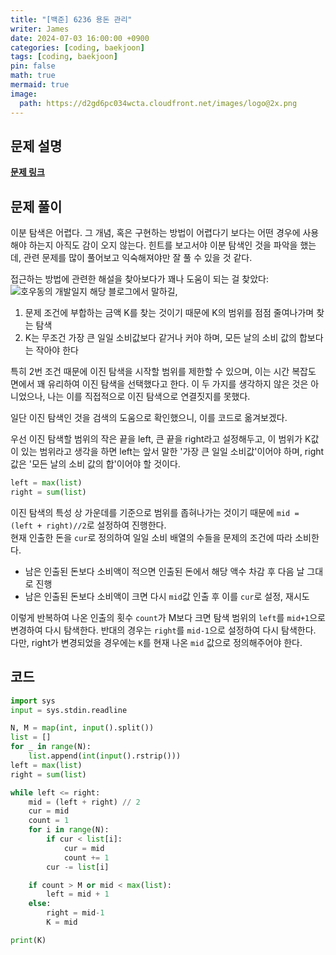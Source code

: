 ```yaml
---
title: "[백준] 6236 용돈 관리"
writer: James
date: 2024-07-03 16:00:00 +0900
categories: [coding, baekjoon]
tags: [coding, baekjoon]
pin: false
math: true
mermaid: true
image:
  path: https://d2gd6pc034wcta.cloudfront.net/images/logo@2x.png
---
```


## 문제 설명

<b>[문제 링크](https://www.acmicpc.net/problem/20006)</b>  



## 문제 풀이

이분 탐색은 어렵다. 그 개념, 혹은 구현하는 방법이 어렵다기 보다는 어떤 경우에 사용해야 하는지 아직도 감이 오지 않는다. 힌트를 보고서야 이분 탐색인 것을 파악을 했는데, 관련 문제를 많이 풀어보고 익숙해져야만 잘 풀 수 있을 것 같다.  

접근하는 방법에 관련한 해설을 찾아보다가 꽤나 도움이 되는 걸 찾았다: ![호우동의 개발일지](https://howudong.tistory.com/4)
해당 블로그에서 말하길, 

1. 문제 조건에 부합하는 금액 K를 찾는 것이기 때문에 K의 범위를 점점 줄여나가며 찾는 탐색
2. K는 무조건 가장 큰 일일 소비값보다 같거나 커야 하며, 모든 날의 소비 값의 합보다는 작아야 한다

특히 2번 조건 때문에 이진 탐색을 시작할 범위를 제한할 수 있으며, 이는 시간 복잡도 면에서 꽤 유리하여 이진 탐색을 선택했다고 한다. 이 두 가지를 생각하지 않은 것은 아니었으나, 나는 이를 직접적으로 이진 탐색으로 연결짓지를 못했다.

일단 이진 탐색인 것을 검색의 도움으로 확인했으니, 이를 코드로 옮겨보겠다.  

우선 이진 탐색할 범위의 작은 끝을 left, 큰 끝을 right라고 설정해두고, 이 범위가 K값이 있는 범위라고 생각을 하면 left는 앞서 말한 '가장 큰 일일 소비값'이어야 하며, right값은 '모든 날의 소비 값의 합'이어야 할 것이다. 

```python
left = max(list)
right = sum(list)
```

이진 탐색의 특성 상 가운데를 기준으로 범위를 좁혀나가는 것이기 때문에 `mid = (left + right)//2`로 설정하여 진행한다.  
현재 인출한 돈을 `cur`로 정의하여 일일 소비 배열의 수들을 문제의 조건에 따라 소비한다.  

- 남은 인출된 돈보다 소비액이 적으면 인출된 돈에서 해당 액수 차감 후 다음 날 그대로 진행 
- 남은 인출된 돈보다 소비액이 크면 다시 `mid`값 인출 후 이를 `cur`로 설정, 재시도  

이렇게 반복하여 나온 인출의 횟수 `count`가 M보다 크면 탐색 범위의 `left`를 `mid+1`으로 변경하여 다시 탐색한다. 반대의 경우는 `right`를 `mid-1`으로 설정하여 다시 탐색한다. 다만, right가 변경되었을 경우에는 `K`를 현재 나온 `mid` 값으로 정의해주어야 한다.  

## 코드 

```python
import sys
input = sys.stdin.readline

N, M = map(int, input().split())
list = []
for _ in range(N):
    list.append(int(input().rstrip()))
left = max(list)
right = sum(list)

while left <= right:
    mid = (left + right) // 2
    cur = mid
    count = 1  
    for i in range(N):
        if cur < list[i]:
            cur = mid
            count += 1
        cur -= list[i]

    if count > M or mid < max(list):
        left = mid + 1
    else: 
        right = mid-1
        K = mid

print(K)
```